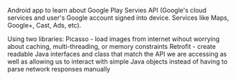 Android app to learn about Google Play Servies API (Google's cloud services and user's Google account signed into device. Services like Maps, Google+, Cast, Ads, etc).

Using two libraries:
Picasso - load images from internet wihout worrying about caching, multi-threading, or memory constraints
Retrofit - create readable Java interfaces and class that match the API we are accessing as well as allowing us to interact with simple Java objects instead of having to parse network responses manually
